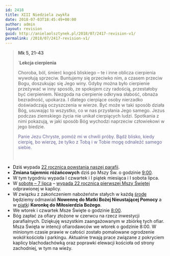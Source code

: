 ```yaml
---
id: 2418
title: XIII Niedziela zwykła
date: 2018-07-03T18:45:49+00:00
author: admin
layout: revision
guid: http://anielaolsztynek.pl/2018/07/2417-revision-v1/
permalink: /2018/07/2417-revision-v1/
---
```

> **Mk 5, 21-43**
> 
> \`**Lekcja cierpienia**
> 
> Choroba, ból, śmierć kogoś bliskiego &#8211; te i inne oblicza cierpienia wywołują sprzeciw. Buntujemy się przeciwko nim, a czasem przeciw Bogu, doszukując się Jego winy. Gdyby można było cierpienie przeżywać w inny sposób, ze spokojem czy radością, przestałoby być cierpieniem. Niezgoda na cierpienie odkrywa słabość, obnaża bezradność, upokarza. I dlatego cierpiące osoby nierzadko doświadczają oczyszczenia w wierze. Być może w taki sposób działa Bóg, usuwając to wszystko, co w nas przysłania Jego samego. Jezus podczas ziemskiego życia nie unikał cierpiących ludzi. Spotkania z nimi pokazują, w jaki sposób Bóg wychodzi naprzeciw człowiekowi w jego biedzie.
> 
> <span style="color: #666699;">Panie Jezu Chryste, pomóż mi w chwili próby. Bądź blisko, kiedy cierpię, bo wierzę, że tylko z Tobą i w Tobie mogę odnaleźć samego siebie.</span>
> 
> &nbsp;

  * <span style="color: #000000;">Dziś w</span>ypada <span style="text-decoration: underline;">22 rocznica powstania naszej parafii</span>.
  * **Zmiana tajemnic różańcowych** dziś po Mszy Św. o godzinie <span style="text-decoration: underline;">9:00</span>.
  * W tym tygodniu wypada I czwartek i I piątek miesiąca i I sobota lipca.
  * W <span style="text-decoration: underline;">sobotę – 7 lipca</span> – <span style="text-decoration: underline;">wypada 22 rocznica pierwszej Mszy Świętej</span> odprawionej w kaplicy.
  * W związku z zakończeniem nabożeństw stałych w każdą <span style="text-decoration: underline;">środę</span> będziemy odmawiali **Nowennę do Matki Bożej Nieustającej Pomocy** a w <span style="text-decoration: underline;">piątk</span>i **Koronkę do Miłosierdzia Bożego**.
  * We wtorek i czwartek Msze Święte o godzinie <span style="text-decoration: underline;">8:00</span>.
  * Bóg zapłać za ofiary złożone w czerwcu na rzecz inwestycji parafialnych. Dziękuję wszystkim zaangażowanym w zbiórkę tych ofiar. Msza Święta w intencji ofiarodawców we wtorek o godzinie 8:00. W minionym czasie prawie w całości zostało pomalowane ogrodzenie wokół kościoła i parkingu. Aktualnie trwają prace związane z pokryciem kaplicy blachodachówką oraz poprawki elewacji kościoła od strony zachodniej, w tym na wieży.